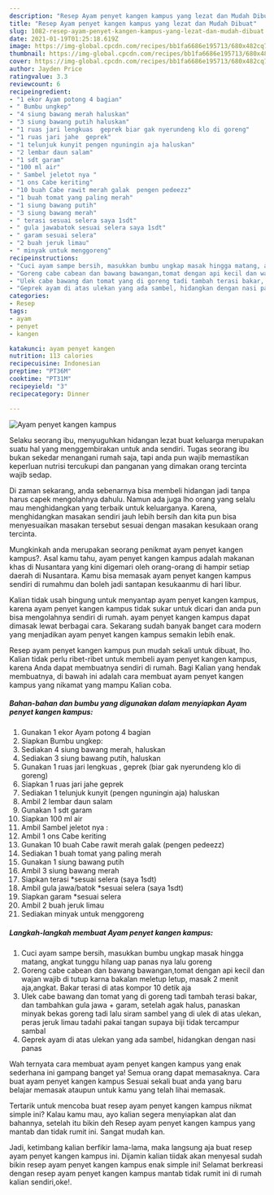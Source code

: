 ```yaml
---
description: "Resep Ayam penyet kangen kampus yang lezat dan Mudah Dibuat"
title: "Resep Ayam penyet kangen kampus yang lezat dan Mudah Dibuat"
slug: 1082-resep-ayam-penyet-kangen-kampus-yang-lezat-dan-mudah-dibuat
date: 2021-01-19T01:25:18.619Z
image: https://img-global.cpcdn.com/recipes/bb1fa6686e195713/680x482cq70/ayam-penyet-kangen-kampus-foto-resep-utama.jpg
thumbnail: https://img-global.cpcdn.com/recipes/bb1fa6686e195713/680x482cq70/ayam-penyet-kangen-kampus-foto-resep-utama.jpg
cover: https://img-global.cpcdn.com/recipes/bb1fa6686e195713/680x482cq70/ayam-penyet-kangen-kampus-foto-resep-utama.jpg
author: Jayden Price
ratingvalue: 3.3
reviewcount: 6
recipeingredient:
- "1 ekor Ayam potong 4 bagian"
- " Bumbu ungkep"
- "4 siung bawang merah haluskan"
- "3 siung bawang putih haluskan"
- "1 ruas jari lengkuas  geprek biar gak nyerundeng klo di goreng"
- "1 ruas jari jahe  geprek"
- "1 telunjuk kunyit pengen nguningin aja haluskan"
- "2 lembar daun salam"
- "1 sdt garam"
- "100 ml air"
- " Sambel jeletot nya "
- "1 ons Cabe keriting"
- "10 buah Cabe rawit merah galak  pengen pedeezz"
- "1 buah tomat yang paling merah"
- "1 siung bawang putih"
- "3 siung bawang merah"
- " terasi sesuai selera saya 1sdt"
- " gula jawabatok sesuai selera saya 1sdt"
- " garam sesuai selera"
- "2 buah jeruk limau"
- " minyak untuk menggoreng"
recipeinstructions:
- "Cuci ayam sampe bersih, masukkan bumbu ungkap masak hingga matang, angkat tunggu hilang uap panas nya lalu goreng"
- "Goreng cabe cabean dan bawang bawangan,tomat dengan api kecil dan wajan wajib di tutup karna bakalan meletup letup, masak 2 menit aja,angkat. Bakar terasi di atas kompor 10 detik aja"
- "Ulek cabe bawang dan tomat yang di goreng tadi tambah terasi bakar, dan tambahkan gula jawa + garam, setelah agak halus, panaskan minyak bekas goreng tadi lalu siram sambel yang di ulek di atas ulekan, peras jeruk limau tadahi pakai tangan supaya biji tidak tercampur sambal"
- "Geprek ayam di atas ulekan yang ada sambel, hidangkan dengan nasi panas"
categories:
- Resep
tags:
- ayam
- penyet
- kangen

katakunci: ayam penyet kangen 
nutrition: 113 calories
recipecuisine: Indonesian
preptime: "PT36M"
cooktime: "PT31M"
recipeyield: "3"
recipecategory: Dinner

---
```



![Ayam penyet kangen kampus](https://img-global.cpcdn.com/recipes/bb1fa6686e195713/680x482cq70/ayam-penyet-kangen-kampus-foto-resep-utama.jpg)

Selaku seorang ibu, menyuguhkan hidangan lezat buat keluarga merupakan suatu hal yang menggembirakan untuk anda sendiri. Tugas seorang ibu bukan sekedar menangani rumah saja, tapi anda pun wajib memastikan keperluan nutrisi tercukupi dan panganan yang dimakan orang tercinta wajib sedap.

Di zaman  sekarang, anda sebenarnya bisa membeli hidangan jadi tanpa harus capek mengolahnya dahulu. Namun ada juga lho orang yang selalu mau menghidangkan yang terbaik untuk keluarganya. Karena, menghidangkan masakan sendiri jauh lebih bersih dan kita pun bisa menyesuaikan masakan tersebut sesuai dengan masakan kesukaan orang tercinta. 



Mungkinkah anda merupakan seorang penikmat ayam penyet kangen kampus?. Asal kamu tahu, ayam penyet kangen kampus adalah makanan khas di Nusantara yang kini digemari oleh orang-orang di hampir setiap daerah di Nusantara. Kamu bisa memasak ayam penyet kangen kampus sendiri di rumahmu dan boleh jadi santapan kesukaanmu di hari libur.

Kalian tidak usah bingung untuk menyantap ayam penyet kangen kampus, karena ayam penyet kangen kampus tidak sukar untuk dicari dan anda pun bisa mengolahnya sendiri di rumah. ayam penyet kangen kampus dapat dimasak lewat berbagai cara. Sekarang sudah banyak banget cara modern yang menjadikan ayam penyet kangen kampus semakin lebih enak.

Resep ayam penyet kangen kampus pun mudah sekali untuk dibuat, lho. Kalian tidak perlu ribet-ribet untuk membeli ayam penyet kangen kampus, karena Anda dapat membuatnya sendiri di rumah. Bagi Kalian yang hendak membuatnya, di bawah ini adalah cara membuat ayam penyet kangen kampus yang nikamat yang mampu Kalian coba.

<!--inarticleads1-->

##### Bahan-bahan dan bumbu yang digunakan dalam menyiapkan Ayam penyet kangen kampus:

1. Gunakan 1 ekor Ayam potong 4 bagian
1. Siapkan  Bumbu ungkep:
1. Sediakan 4 siung bawang merah, haluskan
1. Sediakan 3 siung bawang putih, haluskan
1. Gunakan 1 ruas jari lengkuas , geprek (biar gak nyerundeng klo di goreng)
1. Siapkan 1 ruas jari jahe  geprek
1. Sediakan 1 telunjuk kunyit (pengen nguningin aja) haluskan
1. Ambil 2 lembar daun salam
1. Gunakan 1 sdt garam
1. Siapkan 100 ml air
1. Ambil  Sambel jeletot nya :
1. Ambil 1 ons Cabe keriting
1. Gunakan 10 buah Cabe rawit merah galak  (pengen pedeezz)
1. Sediakan 1 buah tomat yang paling merah
1. Gunakan 1 siung bawang putih
1. Ambil 3 siung bawang merah
1. Siapkan  terasi *sesuai selera (saya 1sdt)
1. Ambil  gula jawa/batok *sesuai selera (saya 1sdt)
1. Siapkan  garam *sesuai selera
1. Ambil 2 buah jeruk limau
1. Sediakan  minyak untuk menggoreng




<!--inarticleads2-->

##### Langkah-langkah membuat Ayam penyet kangen kampus:

1. Cuci ayam sampe bersih, masukkan bumbu ungkap masak hingga matang, angkat tunggu hilang uap panas nya lalu goreng
1. Goreng cabe cabean dan bawang bawangan,tomat dengan api kecil dan wajan wajib di tutup karna bakalan meletup letup, masak 2 menit aja,angkat. Bakar terasi di atas kompor 10 detik aja
1. Ulek cabe bawang dan tomat yang di goreng tadi tambah terasi bakar, dan tambahkan gula jawa + garam, setelah agak halus, panaskan minyak bekas goreng tadi lalu siram sambel yang di ulek di atas ulekan, peras jeruk limau tadahi pakai tangan supaya biji tidak tercampur sambal
1. Geprek ayam di atas ulekan yang ada sambel, hidangkan dengan nasi panas




Wah ternyata cara membuat ayam penyet kangen kampus yang enak sederhana ini gampang banget ya! Semua orang dapat memasaknya. Cara buat ayam penyet kangen kampus Sesuai sekali buat anda yang baru belajar memasak ataupun untuk kamu yang telah lihai memasak.

Tertarik untuk mencoba buat resep ayam penyet kangen kampus nikmat simple ini? Kalau kamu mau, ayo kalian segera menyiapkan alat dan bahannya, setelah itu bikin deh Resep ayam penyet kangen kampus yang mantab dan tidak rumit ini. Sangat mudah kan. 

Jadi, ketimbang kalian berfikir lama-lama, maka langsung aja buat resep ayam penyet kangen kampus ini. Dijamin kalian tiidak akan menyesal sudah bikin resep ayam penyet kangen kampus enak simple ini! Selamat berkreasi dengan resep ayam penyet kangen kampus mantab tidak rumit ini di rumah kalian sendiri,oke!.

